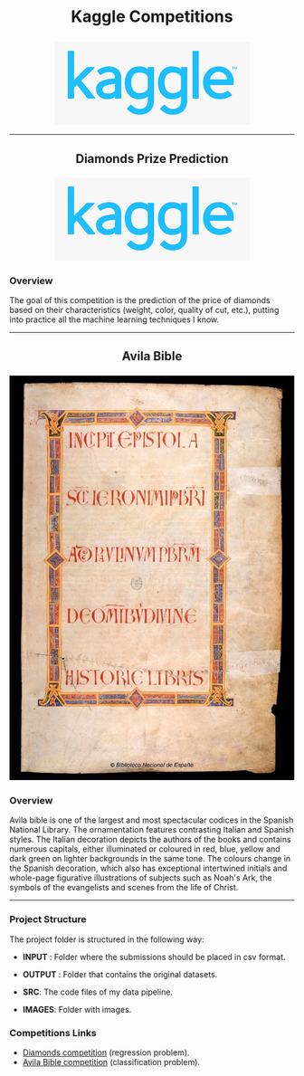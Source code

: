 # <p align="center"> Kaggle Competitions</p>


  <p align="center"> <img  src="https://github.com/Juliopdata/kaggle/blob/master/diamonds/images/kagglelogo.png"></p>

---

## <p align="center">Diamonds Prize Prediction</p>

<p align="center"> <img  src="https://github.com/Juliopdata/kaggle/blob/master/diamonds/images/kagglelogo.png"></p>

### Overview

The goal of this competition is the prediction of the price of diamonds based on their characteristics (weight, color, quality of cut, etc.), putting into practice all the machine learning techniques I know.

--- 


## <p align="center">Avila Bible</p>

<p align="center"> <img  src="https://github.com/Juliopdata/kaggle/blob/master/diamonds/images/avila.jpg"></p>

### Overview

Avila bible is one of the largest and most spectacular codices in the Spanish National Library. The ornamentation features contrasting Italian and Spanish styles. The Italian decoration depicts the authors of the books and contains numerous capitals, either illuminated or coloured in red, blue, yellow and dark green on lighter backgrounds in the same tone. The colours change in the Spanish decoration, which also has exceptional intertwined initials and whole-page figurative illustrations of subjects such as Noah's Ark, the symbols of the evangelists and scenes from the life of Christ.

---

### Project Structure

The project folder is structured in the following way:

* __INPUT__ : Folder where the submissions should be placed in csv format.

* __OUTPUT__ : Folder that contains the original datasets.

* __SRC__: The code files of my data pipeline.

* __IMAGES__: Folder with images.

### Competitions Links

* [Diamonds competition](https://www.kaggle.com/c/diamonds-datamad1019/overview) (regression problem).
* [Avila Bible competition](https://www.kaggle.com/c/avila-bible-datamad1019/overview) (classification problem).

